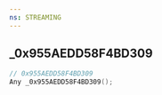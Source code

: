 ```yaml
---
ns: STREAMING
---
```

## _0x955AEDD58F4BD309

```c
// 0x955AEDD58F4BD309
Any _0x955AEDD58F4BD309();
```

